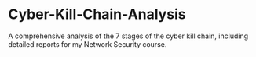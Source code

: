 # Cyber-Kill-Chain-Analysis
A comprehensive analysis of the 7 stages of the cyber kill chain, including detailed reports for my Network Security course.
